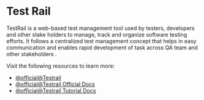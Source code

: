 # Test Rail

TestRail is a web-based test management tool used by testers, developers and other stake holders to manage, track and organize software testing efforts. It follows a centralized test management concept that helps in easy communication and enables rapid development of task across QA team and other stakeholders .

Visit the following resources to learn more:

- [@official@Testrail](https://www.gurock.com/testrail/)
- [@official@Testrail Official Docs](https://support.gurock.com/hc/en-us/)
- [@official@Testrail Tutorial Docs](https://www.tutorialspoint.com/testrail/testrail_introduction.htm)
